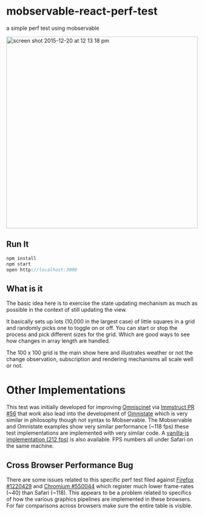 # mobservable-react-perf-test
a simple perf test using mobservable

<img width="504" alt="screen shot 2015-12-20 at 12 13 18 pm" src="https://cloud.githubusercontent.com/assets/232036/11919264/5ba5634a-a713-11e5-8179-b06030b16dbd.png">


## Run It
 ```js
 npm install
 npm start
 open http://localhost:3000
 ```
## What is it
The basic idea here is to exercise the state updating mechanism as much as possible in the context of still updating the view. 

It basically sets up lots (10,000 in the largest case) of little squares in a grid and randomly picks one to toggle on or off. 
You can start or stop the process and pick different sizes for the grid. Which are good ways to see how changes in array length are handled.

The 100 x 100 grid is the main show here and illustrates weather or not the change observation, subscription and rendering mechanisms all scale well or not.
 
# Other Implementations
This test was initially developed for improving [Omniscinet](http://omniscientjs.github.io/) via [Immstruct PR #56](https://github.com/omniscientjs/immstruct/pull/56)
 that work also lead into the development of [Omnistate](https://github.com/andrewluetgers/omnistate) which is very similar in philosophy though not syntax to Mobservable.
 The Mobservable and Omnistate examples show very similar performance (~118 fps) these test implementations are implemented with very similar code. 
 A [vanilla-js implementation (212 fps)](http://jsfiddle.net/zme8f7k8/5/) is also available.
 FPS numbers all under Safari on the same machine.
 
## Cross Browser Performance Bug
There are some issues related to this specific perf test filed against [Firefox #1220429](https://bugzilla.mozilla.org/show_bug.cgi?id=1220429)
 and [Chromium #550044](https://code.google.com/p/chromium/issues/detail?id=550044) which register much lower frame-rates (~40)
 than Safari (~118). This appears to be a problem related to specifics of how the various graphics pipelines are implemented in these browsers. For fair comparisons across browsers make sure the entire table is visible.

